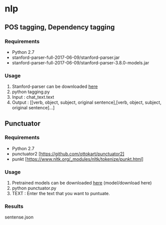 # nlp

## POS tagging, Dependency tagging
### Requirements

- Python 2.7
- stanford-parser-full-2017-06-09/stanford-parser.jar
- stanford-parser-full-2017-06-09/stanford-parser-3.8.0-models.jar

### Usage

1. Stanford-parser can be downloaded [here](https://nlp.stanford.edu/software/lex-parser.shtml)
2. python tagging.py
3. Input : chat_text.text
4. Output : [[verb, object, subject, original sentence],[verb, object, subject, original sentence]...]

## Punctuator
### Requirements

- Python 2.7
- punctuator2 [https://github.com/ottokart/punctuator2]
- punkt [https://www.nltk.org/_modules/nltk/tokenize/punkt.html]

### Usage

1. Pretrained models can be downloaded [here](https://drive.google.com/drive/folders/0B7BsN5f2F1fZQnFsbzJ3TWxxMms?usp=sharing)
   (model/download here)
2. python punctuator.py
3. TEXT : Enter the text that you want to puntuate.

### Results

sentense.json
